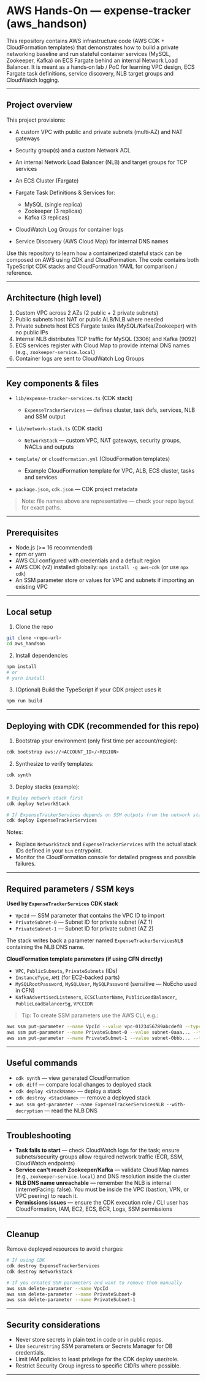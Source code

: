 # AWS Hands‑On — expense-tracker (aws\_handson)

This repository contains AWS infrastructure code (AWS CDK + CloudFormation templates) that demonstrates how to build a private networking baseline and run stateful container services (MySQL, Zookeeper, Kafka) on ECS Fargate behind an internal Network Load Balancer. It is meant as a hands‑on lab / PoC for learning VPC design, ECS Fargate task definitions, service discovery, NLB target groups and CloudWatch logging.

---

## Project overview

This project provisions:

* A custom VPC with public and private subnets (multi‑AZ) and NAT gateways
* Security group(s) and a custom Network ACL
* An internal Network Load Balancer (NLB) and target groups for TCP services
* An ECS Cluster (Fargate)
* Fargate Task Definitions & Services for:

  * MySQL (single replica)
  * Zookeeper (3 replicas)
  * Kafka (3 replicas)
* CloudWatch Log Groups for container logs
* Service Discovery (AWS Cloud Map) for internal DNS names

Use this repository to learn how a containerized stateful stack can be composed on AWS using CDK and CloudFormation. The code contains both TypeScript CDK stacks and CloudFormation YAML for comparison / reference.

---

## Architecture (high level)

1. Custom VPC across 2 AZs (2 public + 2 private subnets)
2. Public subnets host NAT or public ALB/NLB where needed
3. Private subnets host ECS Fargate tasks (MySQL/Kafka/Zookeeper) with no public IPs
4. Internal NLB distributes TCP traffic for MySQL (3306) and Kafka (9092)
5. ECS services register with Cloud Map to provide internal DNS names (e.g., `zookeeper-service.local`)
6. Container logs are sent to CloudWatch Log Groups

---

## Key components & files

* `lib/expense-tracker-services.ts` (CDK stack)

  * `ExpenseTrackerServices` — defines cluster, task defs, services, NLB and SSM output
* `lib/network-stack.ts` (CDK stack)

  * `NetworkStack` — custom VPC, NAT gateways, security groups, NACLs and outputs
* `template/` or `cloudformation.yml` (CloudFormation templates)

  * Example CloudFormation template for VPC, ALB, ECS cluster, tasks and services
* `package.json`, `cdk.json` — CDK project metadata

> Note: file names above are representative — check your repo layout for exact paths.

---

## Prerequisites

* Node.js (>= 16 recommended)
* npm or yarn
* AWS CLI configured with credentials and a default region
* AWS CDK (v2) installed globally: `npm install -g aws-cdk` (or use `npx cdk`)
* An SSM parameter store or values for VPC and subnets if importing an existing VPC

---

## Local setup

1. Clone the repo

```bash
git clone <repo-url>
cd aws_handson
```

2. Install dependencies

```bash
npm install
# or
# yarn install
```

3. (Optional) Build the TypeScript if your CDK project uses it

```bash
npm run build
```

---

## Deploying with CDK (recommended for this repo)

1. Bootstrap your environment (only first time per account/region):

```bash
cdk bootstrap aws://<ACCOUNT_ID>/<REGION>
```

2. Synthesize to verify templates:

```bash
cdk synth
```

3. Deploy stacks (example):

```bash
# Deploy network stack first
cdk deploy NetworkStack

# If ExpenseTrackerServices depends on SSM outputs from the network stack, deploy it next
cdk deploy ExpenseTrackerServices
```

Notes:

* Replace `NetworkStack` and `ExpenseTrackerServices` with the actual stack IDs defined in your `bin` entrypoint.
* Monitor the CloudFormation console for detailed progress and possible failures.

---

## Required parameters / SSM keys

**Used by `ExpenseTrackerServices` CDK stack**

* `VpcId` — SSM parameter that contains the VPC ID to import
* `PrivateSubnet-0` — Subnet ID for private subnet (AZ 1)
* `PrivateSubnet-1` — Subnet ID for private subnet (AZ 2)

The stack writes back a parameter named `ExpenseTrackerServicesNLB` containing the NLB DNS name.

**CloudFormation template parameters (if using CFN directly)**

* `VPC`, `PublicSubnets`, `PrivateSubnets` (IDs)
* `InstanceType`, `AMI` (for EC2-backed parts)
* `MySQLRootPassword`, `MySQLUser`, `MySQLPassword` (sensitive — NoEcho used in CFN)
* `KafkaAdvertisedListeners`, `ECSClusterName`, `PublicLoadBalancer`, `PublicLoadBalancerSg`, `VPCCIDR`

> Tip: To create SSM parameters use the AWS CLI, e.g.:

```bash
aws ssm put-parameter --name VpcId --value vpc-0123456789abcdef0 --type String --overwrite
aws ssm put-parameter --name PrivateSubnet-0 --value subnet-0aaa... --type String --overwrite
aws ssm put-parameter --name PrivateSubnet-1 --value subnet-0bbb... --type String --overwrite
```

---

## Useful commands

* `cdk synth` — view generated CloudFormation
* `cdk diff` — compare local changes to deployed stack
* `cdk deploy <StackName>` — deploy a stack
* `cdk destroy <StackName>` — remove a deployed stack
* `aws ssm get-parameter --name ExpenseTrackerServicesNLB --with-decryption` — read the NLB DNS


---

## Troubleshooting

* **Task fails to start** — check CloudWatch logs for the task; ensure subnets/security groups allow required network traffic (ECR, SSM, CloudWatch endpoints)
* **Service can't reach Zookeeper/Kafka** — validate Cloud Map names (e.g., `zookeeper-service.local`) and DNS resolution inside the cluster
* **NLB DNS name unreachable** — remember the NLB is internal (internetFacing: false). You must be inside the VPC (bastion, VPN, or VPC peering) to reach it.
* **Permissions issues** — ensure the CDK execution role / CLI user has CloudFormation, IAM, EC2, ECS, ECR, Logs, SSM permissions

---

## Cleanup

Remove deployed resources to avoid charges:

```bash
# If using CDK
cdk destroy ExpenseTrackerServices
cdk destroy NetworkStack

# If you created SSM parameters and want to remove them manually
aws ssm delete-parameter --name VpcId
aws ssm delete-parameter --name PrivateSubnet-0
aws ssm delete-parameter --name PrivateSubnet-1
```

---

## Security considerations

* Never store secrets in plain text in code or in public repos.
* Use `SecureString` SSM parameters or Secrets Manager for DB credentials.
* Limit IAM policies to least privilege for the CDK deploy user/role.
* Restrict Security Group ingress to specific CIDRs where possible.

---



